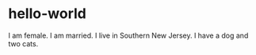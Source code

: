 # hello-world

I am female.
I am married.
I live in Southern New Jersey.
I have a dog and two cats.
